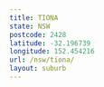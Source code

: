 ```yaml
---
title: TIONA
state: NSW
postcode: 2428
latitude: -32.196739
longitude: 152.454216
url: /nsw/tiona/
layout: suburb
---
```

